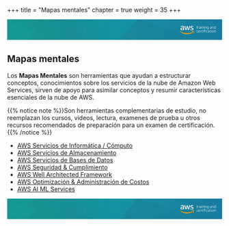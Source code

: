 +++ 
title = "Mapas mentales" 
chapter = true 
weight = 35
+++

<img src="images/logo-bar.png" alt="drawing"/>

## Mapas mentales

Los **Mapas Mentales** son herramientas que ayudan a estructurar conceptos, conocimientos sobre los servicios de la nube de Amazon Web Services, sirven de apoyo para asimilar conceptos y resumir características esenciales de la nube de AWS.

{{% notice note %}}Son herramientas complementarias de estudio, no reemplazan los cursos, videos, lectura, examenes de prueba u otros recursos recomendados de preparación para un examen de certificación.
{{% /notice %}}


- <a href="https://www.xmind.net/m/YmfSEV" target="_blank">AWS Servicios de Informática / Cómputo</a>
- <a href="https://xmind.app/m/vYtraZ/" target="_blank">AWS Servicios de Almacenamiento </a>
- <a href="https://www.xmind.net/m/v83tqz" target="_blank">AWS Servicios de Bases de Datos </a>
- <a href="https://www.xmind.net/m/ch9cra" target="_blank">AWS Seguridad & Cumplimiento </a>
- <a href="https://www.xmind.net/m/rdMTjZ" target="_blank">AWS Well Architected Framework</a>
- <a href="https://xmind.app/m/JPkLyi/" target="_blank">AWS Optimización & Administración de Costos</a>
- <a href="https://xmind.app/m/mzvwHg" target="_blank">AWS AI ML Services </a>


<img src="images/logo-bar.png" alt="drawing"/>